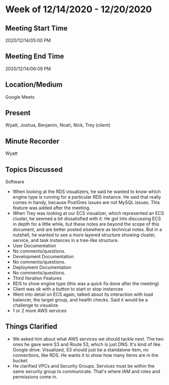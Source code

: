 # Week of 12/14/2020 - 12/20/2020

## Meeting Start Time

2020/12/14/05:00 PM

## Meeting End Time

2020/12/14/06:09 PM

## Location/Medium

Google Meets

## Present

Wyatt, Joshua, Benjamin, Noah, Nick, Trey (client)

## Minute Recorder

Wyatt

## Topics Discussed
Software
- When looking at the RDS visualizers, he said he wanted to know which engine type is running for a particular RDS instance. He said that really comes in handy, because PostGres issues are not MySQL issues. This feature was added after the meeting.
- When Trey was looking at our ECS visualizer, which represented an ECS cluster, he seemed a bit dissatisfied with it. He got into discussing ECS in depth for a little while, but these notes are beyond the scope of this document, and are better posted elsewhere as technical notes. But in a nutshell, he wanted to see a more layered structure showing cluster, service, and task instances in a tree-like structure.
- User Documentation
- No comments/questions.
- Development Documentation
- No comments/questions.
- Deployment Documentation
- No comments/questions.
- Third Iteration Features
- RDS to show engine type (this was a quick fix done after the meeting)
- Client was ok with a button to start or stop instances
- Went into detail on ECS again, talked about its interaction with load balancer, the target group, and health checks. Said it would be a challenge to visualize.
- 1 or 2 more AWS services

## Things Clarified
- We asked him about what AWS services we should tackle next. The two ones he gave were S3 and Route 53, which is just DNS. It's kind of like Google drive. Visualized, S3 should just be a standalone item, no connections, like RDS. He wants it to show how many items are in the bucket.
- He clarified VPCs and Security Groups. Services must be within the same security group to communicate. That's where IAM and roles and permissions come in.
